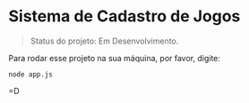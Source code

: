 # Sistema de Cadastro de Jogos

> Status do projeto: Em Desenvolvimento.


Para rodar esse projeto na sua máquina, por favor, digite:

```
node app.js
```


=D